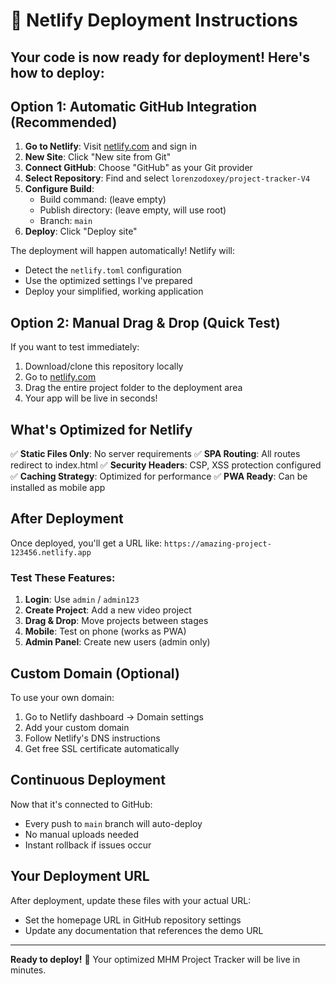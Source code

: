 # 🚀 Netlify Deployment Instructions

## Your code is now ready for deployment! Here's how to deploy:

## Option 1: Automatic GitHub Integration (Recommended)

1. **Go to Netlify**: Visit [netlify.com](https://netlify.com) and sign in
2. **New Site**: Click "New site from Git"
3. **Connect GitHub**: Choose "GitHub" as your Git provider
4. **Select Repository**: Find and select `lorenzodoxey/project-tracker-V4`
5. **Configure Build**:
   - Build command: (leave empty)
   - Publish directory: (leave empty, will use root)
   - Branch: `main`
6. **Deploy**: Click "Deploy site"

The deployment will happen automatically! Netlify will:
- Detect the `netlify.toml` configuration
- Use the optimized settings I've prepared
- Deploy your simplified, working application

## Option 2: Manual Drag & Drop (Quick Test)

If you want to test immediately:
1. Download/clone this repository locally
2. Go to [netlify.com](https://netlify.com)
3. Drag the entire project folder to the deployment area
4. Your app will be live in seconds!

## What's Optimized for Netlify

✅ **Static Files Only**: No server requirements
✅ **SPA Routing**: All routes redirect to index.html
✅ **Security Headers**: CSP, XSS protection configured
✅ **Caching Strategy**: Optimized for performance
✅ **PWA Ready**: Can be installed as mobile app

## After Deployment

Once deployed, you'll get a URL like: `https://amazing-project-123456.netlify.app`

### Test These Features:
1. **Login**: Use `admin` / `admin123`
2. **Create Project**: Add a new video project
3. **Drag & Drop**: Move projects between stages
4. **Mobile**: Test on phone (works as PWA)
5. **Admin Panel**: Create new users (admin only)

## Custom Domain (Optional)

To use your own domain:
1. Go to Netlify dashboard → Domain settings
2. Add your custom domain
3. Follow Netlify's DNS instructions
4. Get free SSL certificate automatically

## Continuous Deployment

Now that it's connected to GitHub:
- Every push to `main` branch will auto-deploy
- No manual uploads needed
- Instant rollback if issues occur

## Your Deployment URL

After deployment, update these files with your actual URL:
- Set the homepage URL in GitHub repository settings
- Update any documentation that references the demo URL

---

**Ready to deploy!** 🎉 Your optimized MHM Project Tracker will be live in minutes.